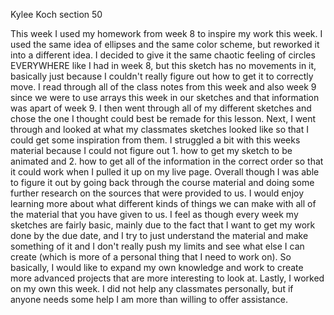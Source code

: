 Kylee Koch section 50

This week I used my homework from week 8 to inspire my work this week.  I used the same idea of ellipses and the same color scheme, but reworked it into a different idea.  I decided to give it the same chaotic feeling of circles EVERYWHERE like I had in week 8, but this sketch has no movements in it, basically just because I couldn't really figure out how to get it to correctly move.  I read through all of the class notes from this week and also week 9 since we were to use arrays this week in our sketches and that information was apart of week 9.  I then went through all of my different sketches and chose the one I thought could best be remade for this lesson.  Next, I went through and looked at what my classmates sketches looked like so that I could get some inspiration from them.  I struggled a bit with this weeks material because I could not figure out 1. how to get my sketch to be animated and 2. how to get all of the information in the correct order so that it could work when I pulled it up on my live page.  Overall though I was able to figure it out by going back through the course material and doing some further research on the sources that were provided to us.  I would enjoy learning more about what different kinds of things we can make with all of the material that you have given to us.  I feel as though every week my sketches are fairly basic, mainly due to the fact that I want to get my work done by the due date, and I try to just understand the material and make something of it and I don't really push my limits and see what else I can create (which is more of a personal thing that I need to work on). So basically, I would like to expand my own knowledge and work to create more advanced projects that are more interesting to look at.  Lastly, I worked on my own this week.  I did not help any classmates personally, but if anyone needs some help I am more than willing to offer assistance.
